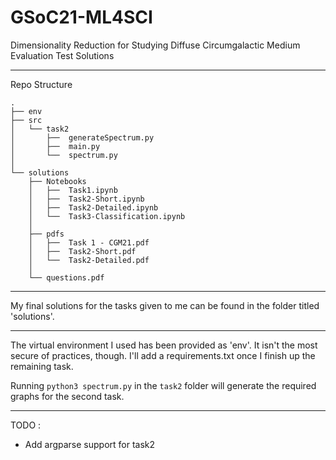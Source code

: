 # GSoC21-ML4SCI
Dimensionality Reduction for Studying Diffuse Circumgalactic Medium Evaluation Test Solutions
***
Repo Structure
```
.
├── env
├── src
│   └── task2
│       ├──  generateSpectrum.py
│       ├──  main.py
│       └──  spectrum.py
│
└── solutions
    ├── Notebooks
    │   ├──  Task1.ipynb
    │   ├──  Task2-Short.ipynb
    │   ├──  Task2-Detailed.ipynb
    │   └──  Task3-Classification.ipynb
    │
    ├── pdfs
    │   ├──  Task 1 - CGM21.pdf
    │   ├──  Task2-Short.pdf
    │   └──  Task2-Detailed.pdf
    │
    └── questions.pdf
```
***
 My final solutions for the tasks given to me can be found in the folder titled 'solutions'.

***

The virtual environment I used has been provided as 'env'. It isn't the most secure of practices, though. I'll add a requirements.txt once I finish up the remaining task.

Running `python3 spectrum.py` in the `task2` folder will generate the required graphs for the second task.
***


TODO :
- Add argparse support for task2
